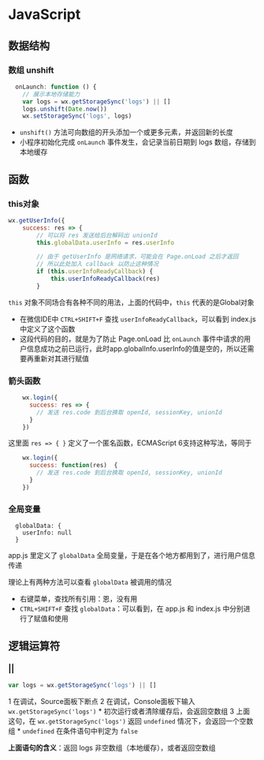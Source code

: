 # JavaScript

## 数据结构
### 数组 unshift

```javascript
  onLaunch: function () {
    // 展示本地存储能力
    var logs = wx.getStorageSync('logs') || []
    logs.unshift(Date.now())
    wx.setStorageSync('logs', logs)
```

* `unshift()`  方法可向数组的开头添加一个或更多元素，并返回新的长度
* 小程序初始化完成  `onLaunch` 事件发生，会记录当前日期到 logs 数组，存储到本地缓存

## 函数
### this对象

```javascript
wx.getUserInfo({
    success: res => {
        // 可以将 res 发送给后台解码出 unionId
        this.globalData.userInfo = res.userInfo

        // 由于 getUserInfo 是网络请求，可能会在 Page.onLoad 之后才返回
        // 所以此处加入 callback 以防止这种情况
        if (this.userInfoReadyCallback) {
            this.userInfoReadyCallback(res)
        }
```

`this` 对象不同场合有各种不同的用法，上面的代码中，`this` 代表的是Global对象
* 在微信IDE中 `CTRL+SHIFT+F` 查找 `userInfoReadyCallback`，可以看到 index.js 中定义了这个函数
* 这段代码的目的，就是为了防止 Page.onLoad 比  `onLaunch` 事件中请求的用户信息成功之前已运行，此时app.globalInfo.userInfo的值是空的，所以还需要再重新对其进行赋值

### 箭头函数

```javascript
    wx.login({
      success: res => {
        // 发送 res.code 到后台换取 openId, sessionKey, unionId
      }
    })
```

这里面 `res => { }` 定义了一个匿名函数，ECMAScript 6支持这种写法，等同于

```javascript
    wx.login({
      success: function(res)  {
        // 发送 res.code 到后台换取 openId, sessionKey, unionId
      }
    })
```

### 全局变量

```
  globalData: {
    userInfo: null
  }
```
app.js 里定义了 `globalData` 全局变量，于是在各个地方都用到了，进行用户信息传递

理论上有两种方法可以查看  `globalData`  被调用的情况
* 右键菜单，查找所有引用：恩，没有用
*  `CTRL+SHIFT+F` 查找  `globalData`：可以看到，在 app.js 和 index.js 中分别进行了赋值和使用

## 逻辑运算符
### &#124;&#124;

```javascript
var logs = wx.getStorageSync('logs') || []
```

1 在调试，Source面板下断点
2 在调试，Console面板下输入 `wx.getStorageSync('logs')`
    * 初次运行或者清除缓存后，会返回空数组
3 上面这句，在 `wx.getStorageSync('logs')` 返回 `undefined` 情况下，会返回一个空数组
    * `undefined`  在条件语句中判定为 `false`

**上面语句的含义**：返回 logs 非空数组（本地缓存），或者返回空数组